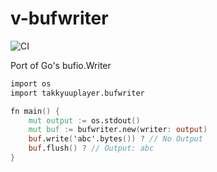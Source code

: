 # v-bufwriter

![CI](https://github.com/takkyuuplayer/v-bufwriter/workflows/CI/badge.svg)

Port of Go's bufio.Writer

```v
import os
import takkyuuplayer.bufwriter

fn main() {
	mut output := os.stdout()
	mut buf := bufwriter.new(writer: output)
	buf.write('abc'.bytes()) ? // No Output
	buf.flush() ? // Output: abc
}
```

